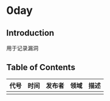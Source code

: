 # 0day

## Introduction

用于记录漏洞



## Table of Contents

| 代号    | 时间      |  发布者 | 领域 | 描述|
| ---- | ---- | ---- |---- |---- |
|      |      |      |      |       |

